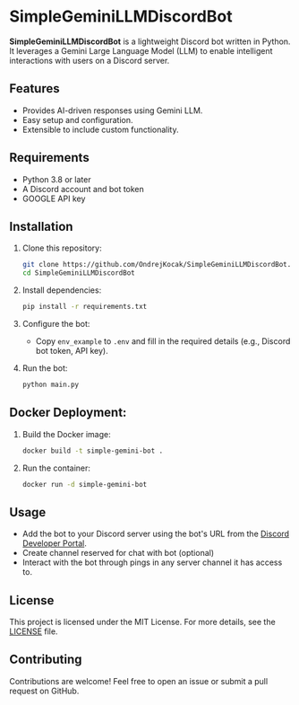 # SimpleGeminiLLMDiscordBot

**SimpleGeminiLLMDiscordBot** is a lightweight Discord bot written in Python. It leverages a Gemini Large Language Model (LLM) to enable intelligent interactions with users on a Discord server.

## Features
- Provides AI-driven responses using Gemini LLM.
- Easy setup and configuration.
- Extensible to include custom functionality.

## Requirements
- Python 3.8 or later
- A Discord account and bot token
- GOOGLE API key

## Installation
1. Clone this repository:
   ```bash
   git clone https://github.com/OndrejKocak/SimpleGeminiLLMDiscordBot.git
   cd SimpleGeminiLLMDiscordBot
   ```
2. Install dependencies:
   ```bash
   pip install -r requirements.txt
   ```
3. Configure the bot:
   - Copy `env_example` to `.env` and fill in the required details (e.g., Discord bot token, API key).

4. Run the bot:
   ```bash
   python main.py
   ```
   
## Docker Deployment:
1. Build the Docker image:
   ```bash
   docker build -t simple-gemini-bot .
   ```
2. Run the container:
   ```bash
   docker run -d simple-gemini-bot
   ```
   
## Usage
- Add the bot to your Discord server using the bot's URL from the [Discord Developer Portal](https://discord.com/developers).
- Create channel reserved for chat with bot (optional)
- Interact with the bot through pings in any server channel it has access to.

## License
This project is licensed under the MIT License. For more details, see the [LICENSE](LICENSE) file.

## Contributing
Contributions are welcome! Feel free to open an issue or submit a pull request on GitHub.
